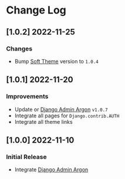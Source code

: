 # Change Log

## [1.0.2] 2022-11-25
### Changes

- Bump [Soft Theme](https://github.com/app-generator/django-admin-soft-dashboard) version to `1.0.4`

## [1.0.1] 2022-11-20
### Improvements

- Update or [Django Admin Argon](https://github.com/app-generator/django-admin-argon-dashboard) `v1.0.7`
- Integrate all pages for `Django.contrib.AUTH`
- Integrate all theme links

## [1.0.0] 2022-11-10
### Initial Release

- Integrate [Django Admin Argon](https://github.com/app-generator/django-admin-argon-dashboard)
